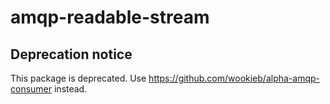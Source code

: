 # amqp-readable-stream

## Deprecation notice
This package is deprecated. Use https://github.com/wookieb/alpha-amqp-consumer instead.
